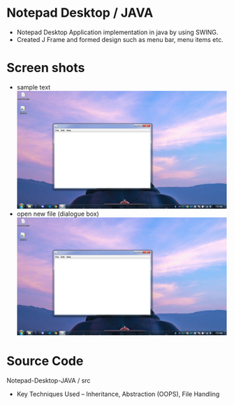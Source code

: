 # Notepad Desktop / JAVA
* Notepad Desktop Application implementation in java by using SWING.
* Created J Frame and formed design such as menu bar, menu items etc.
# Screen shots 
* sample text
![Screenshot](https://github.com/nagrajHiremath/Notepad-Desktop-JAVA/blob/main/ScreenShot%201.png)
* open new file (dialogue box)
![Screenshot](https://github.com/nagrajHiremath/Notepad-Desktop-JAVA/blob/main/ScreenShot%201.png)

# Source Code
Notepad-Desktop-JAVA / src
* Key Techniques Used – Inheritance, Abstraction (OOPS), File Handling

